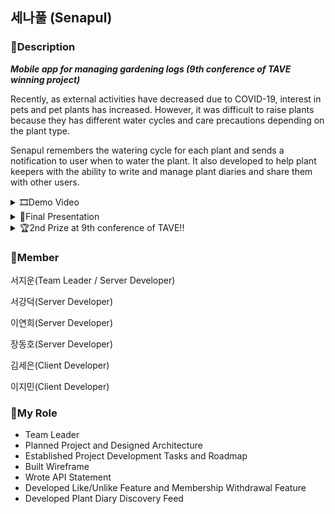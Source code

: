## 세나풀 (Senapul)

### 📱Description
***Mobile app for managing gardening logs (9th conference of TAVE winning project)***

Recently, as external activities have decreased due to COVID-19, interest in pets and pet plants has increased. 
However, it was difficult to raise plants because they has different water cycles and care precautions depending on the plant type.

Senapul remembers the watering cycle for each plant and sends a notification to user when to water the plant. 
It also developed to help plant keepers with the ability to write and manage plant diaries and share them with other users.

<details>
<summary>🎞Demo Video</summary>
<div markdown="1">       

https://user-images.githubusercontent.com/71878202/185157807-77b81b40-f2d5-4849-bcde-5305b5eb2c69.mp4

</div>
</details>

<details>
<summary>📝Final Presentation</summary>
<div markdown="1">  

![image](https://user-images.githubusercontent.com/71878202/185643841-4480603e-7769-469c-8b63-41d2218b86b1.png)
![image](https://user-images.githubusercontent.com/71878202/185643862-b4bbdfe2-2e0a-4edd-b20d-e9aa62e48adb.png)
![image](https://user-images.githubusercontent.com/71878202/185643881-e3063e48-1c0a-4491-9d65-1f37a65816ec.png)
![image](https://user-images.githubusercontent.com/71878202/185643907-f79058b1-bd37-47ea-b618-25ae28c8b357.png)
![image](https://user-images.githubusercontent.com/71878202/185643963-7868d9ee-d9f7-4398-820f-c639450c383c.png)
![image](https://user-images.githubusercontent.com/71878202/185643976-3658cdd2-2c34-4109-82cf-75bc40377b73.png)
![image](https://user-images.githubusercontent.com/71878202/185643991-f223f932-f93c-499e-beae-e8782c3fb49e.png)
![image](https://user-images.githubusercontent.com/71878202/185644001-9c26ae10-04dd-4a0e-a184-459f2d1b7f9e.png)
![image](https://user-images.githubusercontent.com/71878202/185644009-b0fe77af-268f-4ee2-91f8-f9a891eef35f.png)
![image](https://user-images.githubusercontent.com/71878202/185644023-e8ac04a5-c1a2-4b53-9cd5-974b9f18c8ab.png)
![image](https://user-images.githubusercontent.com/71878202/185644040-e3eab7ee-3d75-4e95-ba2a-d4be547a7601.png)
![image](https://user-images.githubusercontent.com/71878202/185644059-0c99226f-5622-404d-aa67-051ed4b4a8e4.png)
![image](https://user-images.githubusercontent.com/71878202/185644079-ca8574dd-b188-47d7-907a-acd1af5d4f65.png)
![image](https://user-images.githubusercontent.com/71878202/185644095-de406a48-8200-4cd9-9ad7-701ee45d32ea.png)
![image](https://user-images.githubusercontent.com/71878202/185644127-6ca37c85-d302-46b0-93e7-a7a1c4757703.png)
![image](https://user-images.githubusercontent.com/71878202/185644157-e6416d7c-1e30-43be-9e68-9398a419f0e3.png)
![image](https://user-images.githubusercontent.com/71878202/185644197-6556c55d-e4e9-403f-9f8f-fdf71fb20f11.png)
![image](https://user-images.githubusercontent.com/71878202/185644209-7f43274f-b8cb-4484-a21d-037bbcc4add9.png)
![image](https://user-images.githubusercontent.com/71878202/185644217-22d584d2-88b8-4cfa-90e3-7d7dc0089079.png)
![image](https://user-images.githubusercontent.com/71878202/185644222-9c3ba59e-7188-471b-ab99-41ec31382b11.png)


</div>
</details>

<details>
<summary>🏆2nd Prize at 9th conference of TAVE!!</summary>
<div markdown="1">  

![image](https://user-images.githubusercontent.com/71878202/185645229-85a69ae0-179d-483f-8d51-5e414076f678.png)

</div>
</details>


### 📱Member
서지운(Team Leader / Server Developer)

서강덕(Server Developer)

이연희(Server Developer)

장동호(Server Developer)

김세은(Client Developer)

이지민(Client Developer)

### 📱My Role
- Team Leader
- Planned Project and Designed Architecture
- Established Project Development Tasks and Roadmap
- Built Wireframe
- Wrote API Statement
- Developed Like/Unlike Feature and Membership Withdrawal Feature
- Developed Plant Diary Discovery Feed
